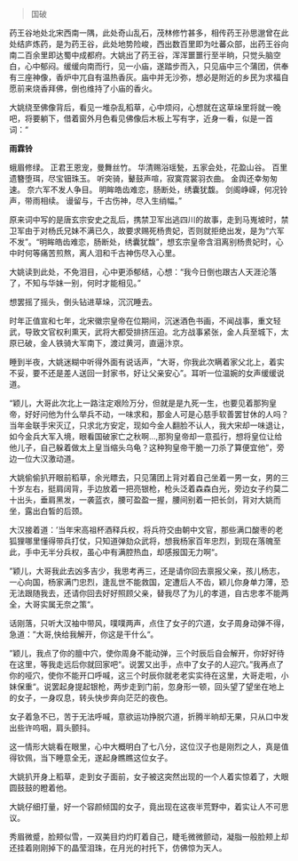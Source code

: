 > 国破

药王谷地处北宋西南一隅，此处奇山乱石，茂林修竹甚多，相传药王孙思邈曾在此处结庐炼药，是为药王谷，此处地势险峻，西出数百里即为吐蕃众部，出药王谷向南二百余里即达蜀中成都府。大姚出了药王谷，浑浑噩噩行至半晌，只觉头脑空白，心中郁闷。缓缓向南而行，见一小庙，遂踏步而入，只见庙中三个蒲团，供奉有三座神像，香炉中兀自有温热香灰。庙中并无沙弥，想必是附近的乡民为求福自愿前来烧香拜佛，倒也维持了小庙的香火。

大姚绕至佛像背后，看见一堆杂乱稻草，心中烦闷，心想就在这草垛里将就一晚吧，将要躺下，借着窗外月色看见佛像后木板上写有字，近身一看，似是一首词：“

**雨霖铃**

蛾眉修绿。
正君王恩宠，曼舞丝竹。
华清赐浴瑶甃，五家会处，花盈山谷。
百里遗簪堕珥，尽宝钿珠玉。
听突骑，鼙鼓声喧，寂寞霓裳羽衣曲。
金舆还幸匆匆速。
奈六军不发人争目。
明眸皓齿难恋，肠断处，绣囊犹馥。
剑阁峥嵘，何况铃声，带雨相续。
谩留与，千古伤神，尽入生绡幅。”

原来词中写的是唐玄宗安史之乱后，携禁卫军出逃四川的故事，走到马嵬坡时，禁卫军由于对杨氏兄妹不满已久，故要求赐死杨贵妃，否则就拒绝出发，是为“六军不发”。“明眸皓齿难恋，肠断处，绣囊犹馥”，想玄宗皇帝含泪离别杨贵妃时，心中时何等痛苦煎熬，离人泪和千古神伤尽入心里。

大姚读到此处，不免泪目，心中更添郁结，心想：“我今日倒也跟古人天涯沦落了，不知与华妹一别，何时才能相见。”

想罢摇了摇头，倒头钻进草垛，沉沉睡去。

时年正值宣和七年，北宋徽宗皇帝在位期间，沉迷酒色书画，不闻战事，重文轻武，导致文官权利熏天，武将大都受排挤压迫。北方战事紧张，金人兵至城下，太原已破，金人铁骑大军南下，渡过黄河，直逼汴京。

睡到半夜，大姚迷糊中听得外面有说话声，“大哥，你我此次瞒着家父北上，着实不妥，要不还是差人送回一封家书，好让父亲安心”。耳听一位温婉的女声缓缓说道。

“颖儿，大哥此次北上一路注定艰险万分，但就是是九死一生，也要见着那狗皇帝，好好问他为什么举兵不动，一味求和，那金人可是心慈手软善罢甘休的人吗？当年金联手宋灭辽，只求北方安定，现如今金人翻脸不认人，我大宋却一味退让，如今金兵大军入境，眼看国破家亡之秋啊…,那狗皇帝却一意孤行，想将皇位让给他儿子，自己躲着做太上皇当缩头乌龟？这种狗皇帝干脆一刀杀了算便宜他”，旁边一位大汉激动道。

大姚偷偷扒开眼前稻草，余光瞟去，只见蒲团上背对着自己坐着一男一女，男的三十岁左右，挺肩阔背，手边放着一把亮银枪，枪头泛着森森白光，旁边女子约莫二十出头，垂肩黑发，一袭蓝衣，腰可盈盈一握，腰间别着一把长剑，背对大姚而坐，露出白皙的后颈。

大汉接着道：’当年宋高祖杯酒释兵权，将兵符交由朝中文官，那些满口酸枣的老狐狸哪里懂得带兵打仗，只知道弹劾众武将，想我杨家百年忠烈，到现在落魄至此，手中无半分兵权，虽心中有满腔热血，却感报国无力啊“。

”颖儿，大哥我此去凶多吉少，我思考再三，还是请你回去禀报父亲，孩儿杨志，一心向国，杨家满门忠烈，逢乱世不能救国，定遭后人不齿，颖儿你身单力薄，恐无法跟随我去，还请你回去好好照顾父亲，替我尽了为儿的孝道，自古忠孝不能两全，大哥实属无奈之策“。

话刚落，只听大汉袖中带风，噗噗两声，点住了女子的穴道，女子周身动弹不得，急道：”大哥,快给我解开，你这是干什么“。

”颖儿，我点了你的膻中穴，使你周身不能动弹，三个时辰后自会解开，你好好待在这里，等我走远后你就回家吧“。说罢又出手，点中了女子的人迎穴。”我再点了你的哑穴，使你不能开口呼喊，这三个时辰你就老老实实待在这里，大哥走啦，小妹保重“。说罢起身提起银枪，两步走到门前，忽身形一顿，回头望了望坐在地上的女子，一身叹息，转头快步奔向茫茫的夜色。

女子着急不已，苦于无法呼喊，意欲运功挣脱穴道，折腾半晌却无果，只从口中发出些许呜咽，肩头颤抖。

这一情形大姚看在眼里，心中大概明白了七八分，这位汉子也是刚烈之人，真是值得钦佩，当下睡意全无，遂起身瞧瞧这位女子。

大姚扒开身上稻草，走到女子面前，女子被这突然出现的一个人着实惊着了，大眼圆鼓鼓的瞪着他。

大姚仔细打量，好一个容颜倾国的女子，竟出现在这夜半荒野中，着实让人不可思议。

秀眉微蹙，脸颊似雪，一双美目灼灼盯着自己，睫毛微微颤动，凝脂一般脸颊上却还挂着刚刚掉下的晶莹泪珠，在月光的衬托下，仿佛惊为天人。







